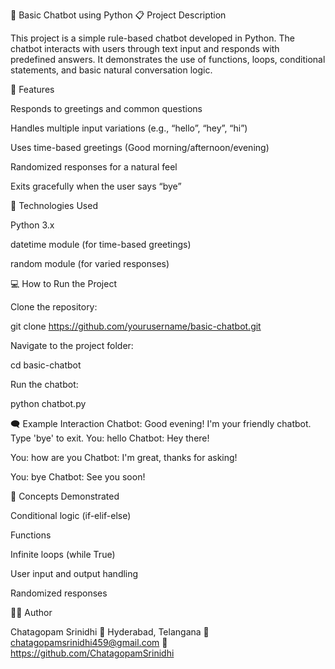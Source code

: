 🧠 Basic Chatbot using Python
📋 Project Description

This project is a simple rule-based chatbot developed in Python.
The chatbot interacts with users through text input and responds with predefined answers.
It demonstrates the use of functions, loops, conditional statements, and basic natural conversation logic.

🚀 Features

Responds to greetings and common questions

Handles multiple input variations (e.g., “hello”, “hey”, “hi”)

Uses time-based greetings (Good morning/afternoon/evening)

Randomized responses for a natural feel

Exits gracefully when the user says “bye”

🧩 Technologies Used

Python 3.x

datetime module (for time-based greetings)

random module (for varied responses)

💻 How to Run the Project

Clone the repository:

git clone https://github.com/yourusername/basic-chatbot.git


Navigate to the project folder:

cd basic-chatbot


Run the chatbot:

python chatbot.py

🗨️ Example Interaction
Chatbot: Good evening! I'm your friendly chatbot. Type 'bye' to exit.
You: hello
Chatbot: Hey there!

You: how are you
Chatbot: I'm great, thanks for asking!

You: bye
Chatbot: See you soon!

🧰 Concepts Demonstrated

Conditional logic (if-elif-else)

Functions

Infinite loops (while True)

User input and output handling

Randomized responses

👨‍💻 Author

Chatagopam Srinidhi
📍 Hyderabad, Telangana
📧 chatagopamsrinidhi459@gmail.com
🔗 https://github.com/ChatagopamSrinidhi